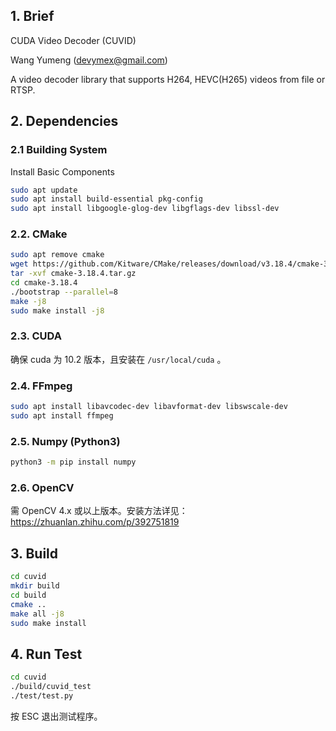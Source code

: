 ## 1. Brief

CUDA Video Decoder (CUVID)

Wang Yumeng (devymex@gmail.com)

A video decoder library that supports H264, HEVC(H265) videos from file or RTSP.

## 2. Dependencies

### 2.1 Building System

Install Basic Components

```bash
sudo apt update
sudo apt install build-essential pkg-config
sudo apt install libgoogle-glog-dev libgflags-dev libssl-dev
```

### 2.2. CMake

```bash
sudo apt remove cmake
wget https://github.com/Kitware/CMake/releases/download/v3.18.4/cmake-3.18.4.tar.gz
tar -xvf cmake-3.18.4.tar.gz
cd cmake-3.18.4
./bootstrap --parallel=8
make -j8
sudo make install -j8
```

### 2.3. CUDA

确保 cuda 为 10.2 版本，且安装在 `/usr/local/cuda` 。

### 2.4. FFmpeg

```bash
sudo apt install libavcodec-dev libavformat-dev libswscale-dev
sudo apt install ffmpeg
```

### 2.5. Numpy (Python3)

```bash
python3 -m pip install numpy
```

### 2.6. OpenCV

需 OpenCV 4.x 或以上版本。安装方法详见：
https://zhuanlan.zhihu.com/p/392751819

## 3. Build

```bash
cd cuvid
mkdir build
cd build
cmake ..
make all -j8
sudo make install
```

## 4. Run Test

```bash
cd cuvid
./build/cuvid_test
./test/test.py
```

按 ESC 退出测试程序。
